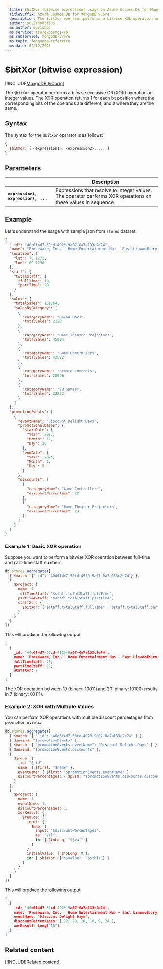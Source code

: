 ```yaml
---
  title: $bitXor (bitwise expression) usage on Azure Cosmos DB for MongoDB vCore
  titleSuffix: Azure Cosmos DB for MongoDB vCore
  description: The $bitXor operator performs a bitwise XOR operation on integer values.
  author: suvishodcitus
  ms.author: suvishod
  ms.service: azure-cosmos-db
  ms.subservice: mongodb-vcore
  ms.topic: language-reference
  ms.date: 02/12/2025
---
```


# $bitXor (bitwise expression)

[!INCLUDE[MongoDB (vCore)](~/reusable-content/ce-skilling/azure/includes/cosmos-db/includes/appliesto-mongodb-vcore.md)]

The `$bitXor` operator performs a bitwise exclusive OR (XOR) operation on integer values. The XOR operation returns 1 for each bit position where the corresponding bits of the operands are different, and 0 where they are the same.

## Syntax

The syntax for the `$bitXor` operator is as follows:

```javascript
{
  $bitXor: [ <expression1>, <expression2>, ... ]
}
```

## Parameters

| | Description |
| --- | --- |
| **`expression1, expression2, ...`** | Expressions that resolve to integer values. The operator performs XOR operations on these values in sequence. |

## Example

Let's understand the usage with sample json from `stores` dataset.

```json
{
  "_id": "40d6f4d7-50cd-4929-9a07-0a7a133c2e74",
  "name": "Proseware, Inc. | Home Entertainment Hub - East Linwoodbury",
  "location": {
    "lat": 70.1272,
    "lon": 69.7296
  },
  "staff": {
    "totalStaff": {
      "fullTime": 19,
      "partTime": 20
    }
  },
  "sales": {
    "totalSales": 151864,
    "salesByCategory": [
      {
        "categoryName": "Sound Bars",
        "totalSales": 2120
      },
      {
        "categoryName": "Home Theater Projectors",
        "totalSales": 45004
      },
      {
        "categoryName": "Game Controllers",
        "totalSales": 43522
      },
      {
        "categoryName": "Remote Controls",
        "totalSales": 28946
      },
      {
        "categoryName": "VR Games",
        "totalSales": 32272
      }
    ]
  },
  "promotionEvents": [
    {
      "eventName": "Discount Delight Days",
      "promotionalDates": {
        "startDate": {
          "Year": 2023,
          "Month": 12,
          "Day": 26
        },
        "endDate": {
          "Year": 2024,
          "Month": 1,
          "Day": 5
        }
      },
      "discounts": [
        {
          "categoryName": "Game Controllers",
          "discountPercentage": 22
        },
        {
          "categoryName": "Home Theater Projectors",
          "discountPercentage": 23
        }
      ]
    }
  ]
}
```

### Example 1: Basic XOR operation

Suppose you want to perform a bitwise XOR operation between full-time and part-time staff numbers.

```javascript
db.stores.aggregate([
  { $match: {"_id": "40d6f4d7-50cd-4929-9a07-0a7a133c2e74"} },
  {
    $project: {
      name: 1,
      fullTimeStaff: "$staff.totalStaff.fullTime",
      partTimeStaff: "$staff.totalStaff.partTime",
      staffXor: {
        $bitXor: ["$staff.totalStaff.fullTime", "$staff.totalStaff.partTime"]
      }
    }
  }
])
```

This will produce the following output:

```json
[
  {
    _id: '40d6f4d7-50cd-4929-9a07-0a7a133c2e74',
    name: 'Proseware, Inc. | Home Entertainment Hub - East Linwoodbury',
    fullTimeStaff: 20,
    partTimeStaff: 19,
    staffXor: 7
  }
]
```

The XOR operation between 19 (binary: 10011) and 20 (binary: 10100) results in 7 (binary: 00111).

### Example 2: XOR with Multiple Values

You can perform XOR operations with multiple discount percentages from promotion events.

```javascript
db.stores.aggregate([
  { $match: { "_id": "40d6f4d7-50cd-4929-9a07-0a7a133c2e74" } },
  { $unwind: "$promotionEvents" },
  { $match: { "promotionEvents.eventName": "Discount Delight Days" } },
  { $unwind: "$promotionEvents.discounts" },
  {
    $group: {
      _id: "$_id",
      name: { $first: "$name" },
      eventName: { $first: "$promotionEvents.eventName" },
      discountPercentages: { $push: "$promotionEvents.discounts.discountPercentage" }
    }
  },
  {
    $project: {
      name: 1,
      eventName: 1,
      discountPercentages: 1,
      xorResult: {
        $reduce: {
          input: {
            $map: {
              input: "$discountPercentages",
              as: "val",
              in: { $toLong: "$$val" }
            }
          },
          initialValue: { $toLong: 0 },
          in: { $bitXor: ["$$value", "$$this"] }
        }
      }
    }
  }
])
```

This will produce the following output:

```json
[
  {
    _id: '40d6f4d7-50cd-4929-9a07-0a7a133c2e74',
    name: 'Proseware, Inc. | Home Entertainment Hub - East Linwoodbury',
    eventName: 'Discount Delight Days',
    discountPercentages: [ 22, 23, 10, 10, 9, 24 ],
    xorResult: Long("16")
  }
]
```


## Related content

[!INCLUDE[Related content](../includes/related-content.md)]